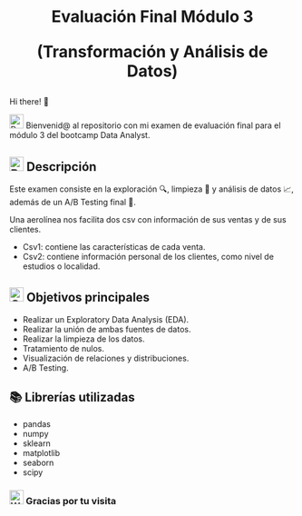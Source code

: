 <h1 align='center'>Evaluación Final Módulo 3
 
 (Transformación y Análisis de Datos)</h1>

Hi there! 👋

 <img src="https://raw.githubusercontent.com/Tarikul-Islam-Anik/Animated-Fluent-Emojis/master/Emojis/Objects/Desktop%20Computer.png" alt="Desktop Computer" width="25" height="25" /> Bienvenid@ al repositorio con mi examen de evaluación final para el módulo 3 del bootcamp Data Analyst.


## <img src="https://raw.githubusercontent.com/Tarikul-Islam-Anik/Animated-Fluent-Emojis/master/Emojis/Objects/Bookmark%20Tabs.png" alt="Bookmark Tabs" width="25" height="25" /> Descripción
Este examen consiste en la exploración 🔍, limpieza 🧹 y análisis de datos 📈, además de un A/B Testing final 📝.

Una aerolínea nos facilita dos csv con información de sus ventas y de sus clientes.
  - Csv1: contiene las características de cada venta.
  - Csv2: contiene información personal de los clientes, como nivel de estudios o localidad.

## <img src="https://raw.githubusercontent.com/Tarikul-Islam-Anik/Animated-Fluent-Emojis/master/Emojis/Activities/Goal%20Net.png" alt="Goal Net" width="25" height="25" /> Objetivos principales

* Realizar un Exploratory Data Analysis (EDA).
* Realizar la unión de ambas fuentes de datos.
* Realizar la limpieza de los datos.
* Tratamiento de nulos.
* Visualización de relaciones y distribuciones.
* A/B Testing.

## 📚 Librerías utilizadas

* pandas
* numpy
* sklearn
* matplotlib
* seaborn
* scipy

### <img src="https://raw.githubusercontent.com/Tarikul-Islam-Anik/Animated-Fluent-Emojis/master/Emojis/Hand%20gestures/Waving%20Hand.png" alt="Waving Hand" width="25" height="25" /> Gracias por tu visita

